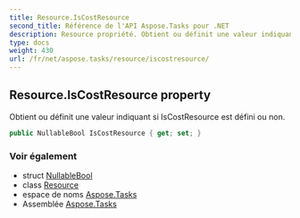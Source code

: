 ```yaml
---
title: Resource.IsCostResource
second_title: Référence de l'API Aspose.Tasks pour .NET
description: Resource propriété. Obtient ou définit une valeur indiquant si IsCostResource est défini ou non.
type: docs
weight: 430
url: /fr/net/aspose.tasks/resource/iscostresource/
---
```

## Resource.IsCostResource property

Obtient ou définit une valeur indiquant si IsCostResource est défini ou non.

```csharp
public NullableBool IsCostResource { get; set; }
```

### Voir également

* struct [NullableBool](../../nullablebool/)
* class [Resource](../)
* espace de noms [Aspose.Tasks](../../resource/)
* Assemblée [Aspose.Tasks](../../../)


